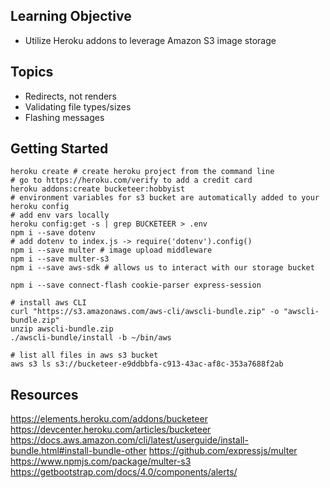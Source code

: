 ## Learning Objective
* Utilize Heroku addons to leverage Amazon S3 image storage

## Topics
* Redirects, not renders
* Validating file types/sizes
* Flashing messages

## Getting Started
```
heroku create # create heroku project from the command line
# go to https://heroku.com/verify to add a credit card
heroku addons:create bucketeer:hobbyist
# environment variables for s3 bucket are automatically added to your heroku config
# add env vars locally
heroku config:get -s | grep BUCKETEER > .env
npm i --save dotenv
# add dotenv to index.js -> require('dotenv').config()
npm i --save multer # image upload middleware
npm i --save multer-s3
npm i --save aws-sdk # allows us to interact with our storage bucket

npm i --save connect-flash cookie-parser express-session

# install aws CLI
curl "https://s3.amazonaws.com/aws-cli/awscli-bundle.zip" -o "awscli-bundle.zip"
unzip awscli-bundle.zip
./awscli-bundle/install -b ~/bin/aws

# list all files in aws s3 bucket
aws s3 ls s3://bucketeer-e9ddbbfa-c913-43ac-af8c-353a7688f2ab

```

## Resources
https://elements.heroku.com/addons/bucketeer
https://devcenter.heroku.com/articles/bucketeer
https://docs.aws.amazon.com/cli/latest/userguide/install-bundle.html#install-bundle-other
https://github.com/expressjs/multer
https://www.npmjs.com/package/multer-s3
https://getbootstrap.com/docs/4.0/components/alerts/